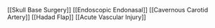 [[Skull Base Surgery]]
[[Endoscopic Endonasal]]
[[Cavernous Carotid Artery]]
[[Hadad Flap]]
[[Acute Vascular Injury]]
